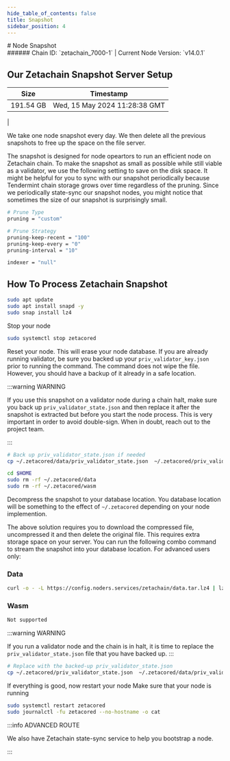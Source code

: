 ```yaml
---
hide_table_of_contents: false
title: Snapshot
sidebar_position: 4
---
```


<div class="h1-with-icon icon-zetachain">
# Node Snapshot
</div>
###### Chain ID: `zetachain_7000-1` | Current Node Version: `v14.0.1`

## Our Zetachain Snapshot Server Setup

| Size   | Timestamp   |
|--------|-------------|
| 191.54 GB | Wed, 15 May 2024 11:28:38 GMT |


We take one node snapshot every day. We then delete all the previous snapshots to free up the space on the file server.

The snapshot is designed for node opeartors to run an efficient node on Zetachain chain. To make the snapshot as small as possible while still viable as a validator, we use the following setting to save on the disk space. It might be helpful for you to sync with our snapshot periodically because Tendermint chain storage grows over time regardless of the pruning. Since we periodically state-sync our snapshot nodes, you might notice that sometimes the size of our snapshot is surprisingly small.

```bash title="app.toml"
# Prune Type
pruning = "custom"

# Prune Strategy
pruning-keep-recent = "100"
pruning-keep-every = "0"
pruning-interval = "10"
```

```bash title="config.toml"
indexer = "null"
```

## How To Process Zetachain Snapshot
```bash
sudo apt update
sudo apt install snapd -y
sudo snap install lz4
```

Stop your node
```bash
sudo systemctl stop zetacored
```
Reset your node. This will erase your node database. If you are already running validator, be sure you backed up your `priv_validator_key.json` prior to running the command. The command does not wipe the file. However, you should have a backup of it already in a safe location.

:::warning WARNING

If you use this snapshot on a validator node during a chain halt, make sure you back up `priv_validator_state.json` and then replace it after the snapshot is extracted but before you start the node process. This is very important in order to avoid double-sign. When in doubt, reach out to the project team.

:::

```bash
# Back up priv_validator_state.json if needed
cp ~/.zetacored/data/priv_validator_state.json  ~/.zetacored/priv_validator_state.json

cd $HOME
sudo rm -rf ~/.zetacored/data
sudo rm -rf ~/.zetacored/wasm
```

Decompress the snapshot to your database location. You database location will be something to the effect of `~/.zetacored` depending on your node implemention.

The above solution requires you to download the compressed file, uncompressed it and then delete the original file. This requires extra storage space on your server. You can run the following combo command to stream the snapshot into your database location. For advanced users only:
### Data
```bash
curl -o - -L https://config.noders.services/zetachain/data.tar.lz4 | lz4 -d | tar -x -C ~/.zetacored
```
### Wasm
```bash
Not supported
```

:::warning WARNING

If you run a validator node and the chain is in halt, it is time to replace the `priv_validator_state.json` file that you have backed up.
:::

```bash
# Replace with the backed-up priv_validator_state.json
cp ~/.zetacored/priv_validator_state.json  ~/.zetacored/data/priv_validator_state.json
```

If everything is good, now restart your node
Make sure that your node is running

```bash
sudo systemctl restart zetacored
sudo journalctl -fu zetacored --no-hostname -o cat
```

:::info ADVANCED ROUTE

We also have Zetachain state-sync service to help you bootstrap a node.

:::
